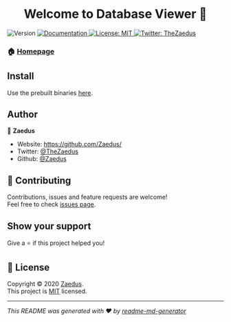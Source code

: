<h1 align="center">Welcome to Database Viewer 👋</h1>
<p>
  <img alt="Version" src="https://img.shields.io/badge/version-1.0.0-blue.svg?cacheSeconds=2592000" />
  <a href="https://github.com/Zaedus/Database-Viewer#readme" target="_blank">
    <img alt="Documentation" src="https://img.shields.io/badge/documentation-yes-brightgreen.svg" />
  </a>
  <a href="https://github.com/Zaedus/Database-Viewer/blob/master/LICENSE" target="_blank">
    <img alt="License: MIT" src="https://img.shields.io/badge/License-MIT-yellow.svg" />
  </a>
  <a href="https://twitter.com/TheZaedus" target="_blank">
    <img alt="Twitter: TheZaedus" src="https://img.shields.io/twitter/follow/TheZaedus.svg?style=social" />
  </a>
</p>

### 🏠 [Homepage](https://github.com/Zaedus/Database-Viewer#readme)

## Install

Use the prebuilt binaries [here](about:blank).

## Author

👤 **Zaedus**

* Website: https://github.com/Zaedus/
* Twitter: [@TheZaedus](https://twitter.com/TheZaedus)
* Github: [@Zaedus](https://github.com/Zaedus)

## 🤝 Contributing

Contributions, issues and feature requests are welcome!<br />Feel free to check [issues page](https://github.com/Zaedus/Database-Viewer/issues). 

## Show your support

Give a ⭐️ if this project helped you!

## 📝 License

Copyright © 2020 [Zaedus](https://github.com/Zaedus).<br />
This project is [MIT](https://github.com/Zaedus/Database-Viewer/blob/master/LICENSE) licensed.

***
_This README was generated with ❤️ by [readme-md-generator](https://github.com/kefranabg/readme-md-generator)_